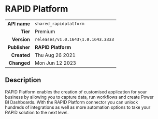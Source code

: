 # RAPID Platform
| | |
|-:|-|
|**API name**|`shared_rapidplatform`|
|**Tier**|Premium|
|**Version**|`releases/v1.0.1643\1.0.1643.3333`|
|**Publisher**|**RAPID Platform**|
|**Created**|Thu Aug 26 2021|
|**Changed**|Mon Jun 12 2023|

## Description
RAPID Platform enables the creation of customised application for your business by allowing you to capture data, run workflows and create Power BI Dashboards. With the RAPID Platform connector you can unlock hundreds of integrations as well as more automation options to take your RAPID solution to the next level.
